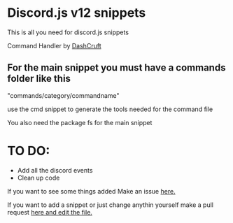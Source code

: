 # Discord.js v12 snippets

This is all you need for discord.js snippets

Command Handler by [DashCruft](https://github.com/Dashcruft)

## For the main snippet you must have a commands folder like this 
"commands/category/commandname"

use the cmd snippet to generate the tools needed for the command file

You also need the package fs for the main snippet

# TO DO:

* Add all the discord events
* Clean up code

If you want to see some things added Make an issue [here.](https://github.com/D3monSlayer64/discord.js-snippets/issues/new)

If you want to add a snippet or just change anythin yourself make a pull request [here and edit the file.](https://github.com/D3monSlayer64/discord.js-snippets)
